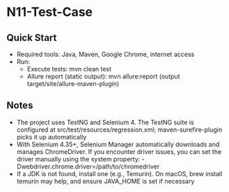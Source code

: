 # N11-Test-Case

## Quick Start

- Required tools: Java, Maven, Google Chrome, internet access
- Run:
  - Execute tests: mvn clean test
  - Allure report (static output): mvn allure:report (output target/site/allure-maven-plugin)

## Notes

- The project uses TestNG and Selenium 4. The TestNG suite is configured at src/test/resources/regression.xml; maven-surefire-plugin picks it up automatically
- With Selenium 4.35+, Selenium Manager automatically downloads and manages ChromeDriver. If you encounter driver issues, you can set the driver manually using the system property: -Dwebdriver.chrome.driver=/path/to/chromedriver
- If a JDK is not found, install one (e.g., Temurin). On macOS, brew install temurin may help, and ensure JAVA_HOME is set if necessary
